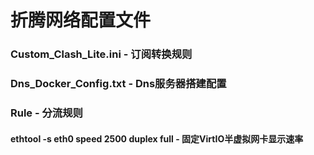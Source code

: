 # 折腾网络配置文件
### Custom_Clash_Lite.ini - 订阅转换规则
### Dns_Docker_Config.txt - Dns服务器搭建配置
### Rule - 分流规则

#### ethtool -s eth0 speed 2500 duplex full - 固定VirtIO半虚拟网卡显示速率
